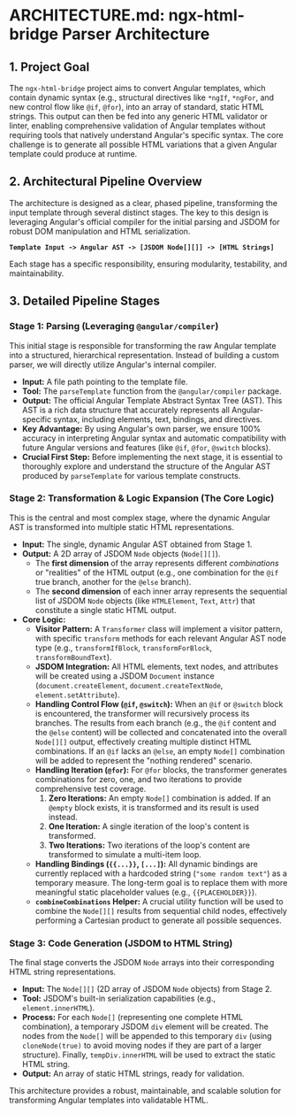 # ARCHITECTURE.md: ngx-html-bridge Parser Architecture

## 1. Project Goal

The `ngx-html-bridge` project aims to convert Angular templates, which contain dynamic syntax (e.g., structural directives like `*ngIf`, `*ngFor`, and new control flow like `@if`, `@for`), into an array of standard, static HTML strings. This output can then be fed into any generic HTML validator or linter, enabling comprehensive validation of Angular templates without requiring tools that natively understand Angular's specific syntax. The core challenge is to generate all possible HTML variations that a given Angular template could produce at runtime.

## 2. Architectural Pipeline Overview

The architecture is designed as a clear, phased pipeline, transforming the input template through several distinct stages. The key to this design is leveraging Angular's official compiler for the initial parsing and JSDOM for robust DOM manipulation and HTML serialization.

**`Template Input -> Angular AST -> [JSDOM Node[][]] -> [HTML Strings]`**

Each stage has a specific responsibility, ensuring modularity, testability, and maintainability.

## 3. Detailed Pipeline Stages

### Stage 1: Parsing (Leveraging `@angular/compiler`)

This initial stage is responsible for transforming the raw Angular template into a structured, hierarchical representation. Instead of building a custom parser, we will directly utilize Angular's internal compiler.

*   **Input:** A file path pointing to the template file.
*   **Tool:** The `parseTemplate` function from the `@angular/compiler` package.
*   **Output:** The official Angular Template Abstract Syntax Tree (AST). This AST is a rich data structure that accurately represents all Angular-specific syntax, including elements, text, bindings, and directives.
*   **Key Advantage:** By using Angular's own parser, we ensure 100% accuracy in interpreting Angular syntax and automatic compatibility with future Angular versions and features (like `@if`, `@for`, `@switch` blocks).
*   **Crucial First Step:** Before implementing the next stage, it is essential to thoroughly explore and understand the structure of the Angular AST produced by `parseTemplate` for various template constructs.

### Stage 2: Transformation & Logic Expansion (The Core Logic)

This is the central and most complex stage, where the dynamic Angular AST is transformed into multiple static HTML representations.

*   **Input:** The single, dynamic Angular AST obtained from Stage 1.
*   **Output:** A 2D array of JSDOM `Node` objects (`Node[][]`).
    *   The **first dimension** of the array represents different *combinations* or "realities" of the HTML output (e.g., one combination for the `@if` true branch, another for the `@else` branch).
    *   The **second dimension** of each inner array represents the sequential list of JSDOM `Node` objects (like `HTMLElement`, `Text`, `Attr`) that constitute a single static HTML output.
*   **Core Logic:**
    *   **Visitor Pattern:** A `Transformer` class will implement a visitor pattern, with specific `transform` methods for each relevant Angular AST node type (e.g., `transformIfBlock`, `transformForBlock`, `transformBoundText`).
    *   **JSDOM Integration:** All HTML elements, text nodes, and attributes will be created using a JSDOM `Document` instance (`document.createElement`, `document.createTextNode`, `element.setAttribute`).
    *   **Handling Control Flow (`@if`, `@switch`):** When an `@if` or `@switch` block is encountered, the transformer will recursively process its branches. The results from each branch (e.g., the `@if` content and the `@else` content) will be collected and concatenated into the overall `Node[][]` output, effectively creating multiple distinct HTML combinations. If an `@if` lacks an `@else`, an empty `Node[]` combination will be added to represent the "nothing rendered" scenario.
    *   **Handling Iteration (`@for`):** For `@for` blocks, the transformer generates combinations for zero, one, and two iterations to provide comprehensive test coverage.
        1.  **Zero Iterations:** An empty `Node[]` combination is added. If an `@empty` block exists, it is transformed and its result is used instead.
        2.  **One Iteration:** A single iteration of the loop's content is transformed.
        3.  **Two Iterations:** Two iterations of the loop's content are transformed to simulate a multi-item loop.
    *   **Handling Bindings (`{{...}}`, `[...]`):** All dynamic bindings are currently replaced with a hardcoded string (`"some random text"`) as a temporary measure. The long-term goal is to replace them with more meaningful static placeholder values (e.g., `{{PLACEHOLDER}}`).
    *   **`combineCombinations` Helper:** A crucial utility function will be used to combine the `Node[][]` results from sequential child nodes, effectively performing a Cartesian product to generate all possible sequences.

### Stage 3: Code Generation (JSDOM to HTML String)

The final stage converts the JSDOM `Node` arrays into their corresponding HTML string representations.

*   **Input:** The `Node[][]` (2D array of JSDOM `Node` objects) from Stage 2.
*   **Tool:** JSDOM's built-in serialization capabilities (e.g., `element.innerHTML`).
*   **Process:** For each `Node[]` (representing one complete HTML combination), a temporary JSDOM `div` element will be created. The nodes from the `Node[]` will be appended to this temporary `div` (using `cloneNode(true)` to avoid moving nodes if they are part of a larger structure). Finally, `tempDiv.innerHTML` will be used to extract the static HTML string.
*   **Output:** An array of static HTML strings, ready for validation.

This architecture provides a robust, maintainable, and scalable solution for transforming Angular templates into validatable HTML.
